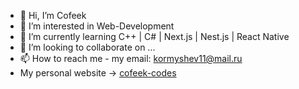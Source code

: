- 👋 Hi, I’m Cofeek
- 👀 I’m interested in Web-Development
- 🌱 I’m currently learning  C++ | C# | Next.js | Nest.js | React Native
- 💞️ I’m looking to collaborate on ...
- 📫 How to reach me - my email: kormyshev11@mail.ru
- My personal website -> [cofeek-codes](https://cofeek-codes.online/)
<!---
cofeek-codes/cofeek-codes is a ✨ special ✨ repository because its `README.md` (this file) appears on your GitHub profile.
You can click the Preview link to take a look at your changes.
--->
